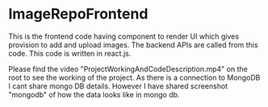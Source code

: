 # ImageRepoFrontend

This is the frontend code having component to render UI which gives provision to add and upload images. The backend APIs are called from this code.
This code is written in react.js.

Please find the video "ProjectWorkingAndCodeDescription.mp4" on the root to see the working of the project. As there is a connection to MongoDB I cant share mongo DB details. However I have shared screenshot "mongodb" of how the data looks like in mongo db.

